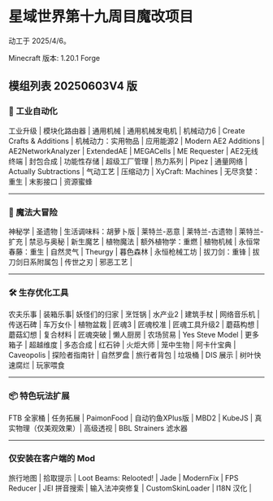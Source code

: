 # 星域世界第十九周目魔改项目

动工于 2025/4/6。

Minecraft 版本: 1.20.1 Forge

## 模组列表 20250603V4 版

### 🚀 工业自动化

工业升级 | 模块化路由器 | 通用机械 | 通用机械发电机 | 机械动力6 | Create Crafts & Additions | 机械动力：实用物品 | 应用能源2 | Modern AE2 Additions | AE2NetworkAnalyzer | ExtendedAE  | MEGACells | ME Requester | AE2无线终端 | 封包合成 | 功能性存储 | 超级工厂管理 | 热力系列 | Pipez | 通量网络 | Actually Subtractions | 气动工艺 | 压缩动力 | XyCraft: Machines | 无尽贪婪：重生 | 末影接口 | 资源蜜蜂 

------

### 🔮 魔法大冒险

神秘学 | 圣遗物 | 生活调味料：胡萝卜版 | 莱特兰-恶意 | 莱特兰-古遗物 | 莱特兰-扩充 | 禁忌与奥秘 | 新生魔艺 | 植物魔法 | 额外植物学：重燃 | 植物机械 | 永恒常春藤：重生 | 自然灵气 | Theurgy | 暮色森林 | 永恒枪械工坊 | 拔刀剑：重锋 | 拔刀剑日系附属包 | 传世之刃 | 邪恶工艺 |

------

### 🛠️ 生存优化工具

农夫乐事 | 装箱乐事| 妖怪们的归家 | 烹饪锅 | 水产业2 | 建筑手杖 | 网络音乐机 | 传送石碑 | 车万女仆 | 植物盆栽 | 匠魂3 | 匠魂校准 | 匠魂工具升级2 | 蘑菇构想 | 蘑菇幻想 | 复合材料 | 匠魂突破 | 懒人厨房 | 农场贸易 | Yes Steve Model | 更多箱子 | 超越维度 | 多态合成 | 红石钟 | 火炬大师 | 笼中生物 | 阿卡什宝典 | Caveopolis | 探险者指南针 | 自然罗盘 | 旅行者背包 | 垃圾桶 | DIS 展示 | 树叶快速腐烂 | 玩家喂食

------

### 📦 特色玩法扩展

FTB 全家桶 | 任务拓展 | PaimonFood | 自动钓鱼XPlus版 | MBD2 | KubeJS | 真实物理（仅美观效果）| 高级透视  | BBL Strainers 滤水器

---

### 仅安装在客户端的 Mod

旅行地图 | 拾取提示 | Loot Beams: Relooted! | Jade | ModernFix | FPS Reducer | JEI 拼音搜索 | 输入法冲突修复 | CustomSkinLoader | I18N 汉化 |




